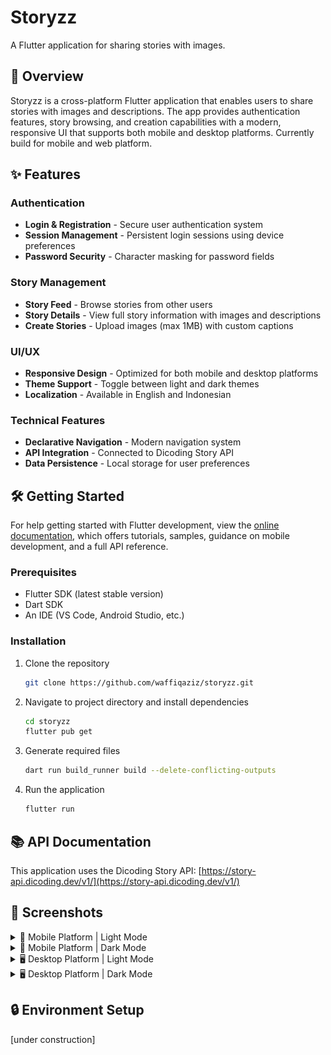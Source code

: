# Storyzz

A Flutter application for sharing stories with images.

## 🚀 Overview

Storyzz is a cross-platform Flutter application that enables users to share stories with images and descriptions. The app provides authentication features, story browsing, and creation capabilities with a modern, responsive UI that supports both mobile and desktop platforms. Currently build for mobile and web platform.

## ✨ Features

### Authentication

- **Login & Registration** - Secure user authentication system
- **Session Management** - Persistent login sessions using device preferences
- **Password Security** - Character masking for password fields

### Story Management

- **Story Feed** - Browse stories from other users
- **Story Details** - View full story information with images and descriptions
- **Create Stories** - Upload images (max 1MB) with custom captions

### UI/UX

- **Responsive Design** - Optimized for both mobile and desktop platforms
- **Theme Support** - Toggle between light and dark themes
- **Localization** - Available in English and Indonesian

### Technical Features

- **Declarative Navigation** - Modern navigation system
- **API Integration** - Connected to Dicoding Story API
- **Data Persistence** - Local storage for user preferences

## 🛠️ Getting Started

For help getting started with Flutter development, view the
[online documentation](https://docs.flutter.dev/), which offers tutorials,
samples, guidance on mobile development, and a full API reference.

### Prerequisites

- Flutter SDK (latest stable version)
- Dart SDK
- An IDE (VS Code, Android Studio, etc.)

### Installation

1. Clone the repository

   ```bash
   git clone https://github.com/waffiqaziz/storyzz.git
   ```

2. Navigate to project directory and install dependencies

   ```bash
   cd storyzz
   flutter pub get
   ```

3. Generate required files

   ```bash
   dart run build_runner build --delete-conflicting-outputs
   ```

4. Run the application

   ```bash
   flutter run
   ```

## 📚 API Documentation

This application uses the Dicoding Story API:
[https://story-api.dicoding.dev/v1/](https://story-api.dicoding.dev/v1/)

## 📸 Screenshots

<details>
<summary>📱 Mobile Platform | Light Mode</summary>
<p float="left">
  <img src="./doc/screenshots/mobile-login.png" width="250" alt="Login Screen" />
  <img src="./doc/screenshots/mobile-register.png" width="250" alt="Register Screen" />
  <img src="./doc/screenshots/mobile-home.png" width="250" alt="Home Screen" />
</p>
<p float="left">
  <img src="./doc/screenshots/mobile-upload-story.png" width="250" alt="Upload Story Screen" />
  <img src="./doc/screenshots/mobile-settings.png" width="250" alt="Settings Screen" />
  <img src="./doc/screenshots/mobile-localization.png" width="250" alt="Localization Dialog" />
</p>
</details>

<details>
<summary>📱 Mobile Platform | Dark Mode</summary>
<p float="left">
  <img src="./doc/screenshots/mobile-login-dark.png" width="250" alt="Login Screen (Dark)" />
  <img src="./doc/screenshots/mobile-register-dark.png" width="250" alt="Register Screen (Dark)" />
  <img src="./doc/screenshots/mobile-home-dark.png" width="250" alt="Home Screen (Dark)" />
</p>
<p float="left">
  <img src="./doc/screenshots/mobile-upload-story-dark.png" width="250" alt="Upload Story Screen (Dark)" />
  <img src="./doc/screenshots/mobile-settings-dark.png" width="250" alt="Settings Screen (Dark)" />
  <img src="./doc/screenshots/mobile-localization-dark.png" width="250" alt="Localization Dialog (Dark)" />
</p>
</details>

<details>
<summary>🖥️ Desktop Platform | Light Mode</summary>
<p>
  <img src="./doc/screenshots/desktop-login.png" width="400" alt="Login Screen" />
  <img src="./doc/screenshots/desktop-register.png" width="400" alt="Register Screen" />
</p>
<p>
  <img src="./doc/screenshots/desktop-home.png" width="400" alt="Home Screen" />
  <img src="./doc/screenshots/desktop-upload-story.png" width="400" alt="Upload Story Screen" />
</p>
<p>
  <img src="./doc/screenshots/desktop-settings.png" width="400" alt="Settings Screen" />
  <img src="./doc/screenshots/desktop-localization.png" width="400" alt="Localization Dialog" />
</p>
</details>

<details>
<summary>🖥️ Desktop Platform | Dark Mode</summary>
<p>
  <img src="./doc/screenshots/desktop-login-dark.png" width="400" alt="Login Screen (Dark)" />
  <img src="./doc/screenshots/desktop-register-dark.png" width="400" alt="Register Screen (Dark)" />
</p>
<p>
  <img src="./doc/screenshots/desktop-home-dark.png" width="400" alt="Home Screen (Dark)" />
  <img src="./doc/screenshots/desktop-upload-story-dark.png" width="400" alt="Upload Story Screen (Dark)" />
</p>
<p>
  <img src="./doc/screenshots/desktop-settings-dark.png" width="400" alt="Settings Screen (Dark)" />
  <img src="./doc/screenshots/desktop-localization-dark.png" width="400" alt="Localization Dialog (Dark)" />
</p>
</details>

## 🔒 Environment Setup

[under construction]
